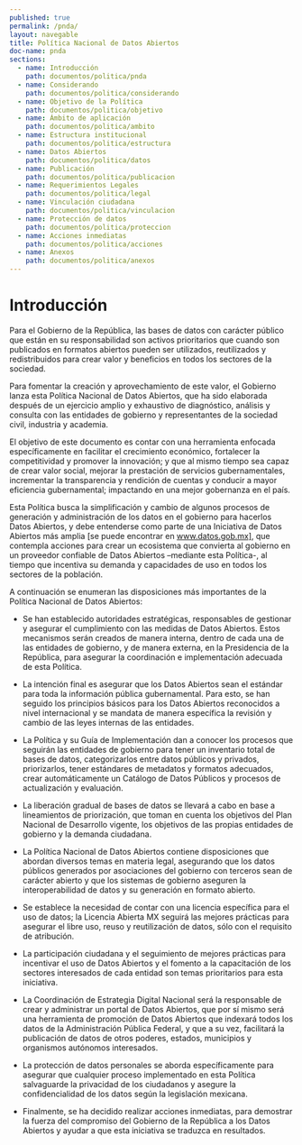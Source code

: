 ```yaml
---
published: true
permalink: /pnda/
layout: navegable
title: Política Nacional de Datos Abiertos
doc-name: pnda
sections:
  - name: Introducción
    path: documentos/politica/pnda
  - name: Considerando
    path: documentos/politica/considerando
  - name: Objetivo de la Política
    path: documentos/politica/objetivo
  - name: Ámbito de aplicación
    path: documentos/politica/ambito
  - name: Estructura institucional
    path: documentos/politica/estructura
  - name: Datos Abiertos
    path: documentos/politica/datos
  - name: Publicación
    path: documentos/politica/publicacion
  - name: Requerimientos Legales
    path: documentos/politica/legal
  - name: Vinculación ciudadana
    path: documentos/politica/vinculacion
  - name: Protección de datos
    path: documentos/politica/proteccion
  - name: Acciones inmediatas
    path: documentos/politica/acciones
  - name: Anexos
    path: documentos/politica/anexos
---
```


# Introducción

Para el Gobierno de la República, las bases de datos con carácter público que están en su responsabilidad son activos prioritarios
que cuando son publicados en formatos abiertos pueden ser utilizados, reutilizados y redistribuidos para crear valor y beneficios en
todos los sectores de la sociedad.

Para fomentar la creación y aprovechamiento de este valor, el Gobierno lanza esta Política Nacional de Datos Abiertos, que ha sido
elaborada después de un ejercicio amplio y exhaustivo de diagnóstico, análisis y consulta con las entidades de gobierno y representantes
de la sociedad civil, industria y academia.

El objetivo de este documento es contar con una herramienta enfocada específicamente en facilitar el crecimiento económico, fortalecer
la competitividad y promover la innovación; y que al mismo tiempo sea capaz de crear valor social, mejorar la prestación de servicios
gubernamentales, incrementar la transparencia y rendición de cuentas y conducir a mayor eficiencia gubernamental;  impactando en una
mejor gobernanza en el país.

Esta Política busca la simplificación y cambio de algunos procesos de generación y administración de los datos en el gobierno para
hacerlos Datos Abiertos, y debe entenderse como parte de una Iniciativa de Datos Abiertos más amplia
[se puede encontrar en www.datos.gob.mx], que contempla acciones para crear un ecosistema que convierta al gobierno en un proveedor
confiable de Datos Abiertos –mediante esta Política-, al tiempo que incentiva su demanda y capacidades de uso en todos los sectores
de la población.

A continuación se enumeran las disposiciones más importantes de la Política Nacional de Datos Abiertos:

 * Se han establecido autoridades estratégicas, responsables de gestionar y asegurar el cumplimiento con las medidas de Datos Abiertos.
   Estos mecanismos serán creados de manera interna, dentro de cada una de las entidades de gobierno, y de manera externa, en la
   Presidencia de la República, para asegurar la coordinación e implementación adecuada de esta Política. 

 * La intención final es asegurar que los Datos Abiertos sean el estándar para toda la información pública gubernamental. Para esto, se
   han seguido los principios básicos para los Datos Abiertos reconocidos a nivel internacional y se mandata de manera específica la
   revisión y cambio de las leyes internas de las entidades. 

 * La Política y su Guía de Implementación dan a conocer los procesos que seguirán las entidades de gobierno para tener un inventario
   total de bases de datos, categorizarlos entre datos públicos y privados, priorizarlos, tener estándares de metadatos y formatos
   adecuados, crear automáticamente un Catálogo de Datos Públicos y procesos de actualización y evaluación. 

 * La liberación gradual de bases de datos se llevará a cabo en base a lineamientos de priorización, que toman en cuenta los objetivos
   del Plan Nacional de Desarrollo vigente,  los objetivos de las  propias entidades de gobierno y la demanda ciudadana.
   
 * La Política Nacional de Datos Abiertos contiene disposiciones que abordan diversos temas en materia legal, asegurando que los datos
   públicos generados por asociaciones del gobierno con terceros sean de carácter abierto y que los sistemas de gobierno  aseguren la
   interoperabilidad de datos y su generación en formato abierto. 

 * Se establece la necesidad de contar con una licencia específica para el uso de datos; la Licencia Abierta MX seguirá las mejores
   prácticas para asegurar el libre uso, reuso y reutilización de datos, sólo con el requisito de atribución.
   
 * La participación ciudadana y el seguimiento de mejores prácticas para incentivar el uso de Datos Abiertos y el fomento a la
   capacitación de los sectores interesados de cada entidad son temas prioritarios para  esta iniciativa. 

 * La Coordinación de Estrategia Digital Nacional será la responsable de crear y administrar un portal de Datos Abiertos, que por sí
   mismo será una herramienta de promoción de Datos Abiertos que indexará todos los datos de la Administración Pública Federal, y que
   a su vez, facilitará la publicación de datos de otros poderes, estados, municipios y organismos autónomos interesados.
   
 * La protección de datos personales se aborda específicamente para asegurar que cualquier proceso implementado en esta Política
   salvaguarde la privacidad de los ciudadanos y asegure la confidencialidad de los datos según la legislación mexicana.

 * Finalmente, se ha decidido realizar acciones inmediatas, para demostrar la fuerza del compromiso del Gobierno de la República a los
   Datos Abiertos y ayudar a que esta iniciativa se traduzca en resultados.

